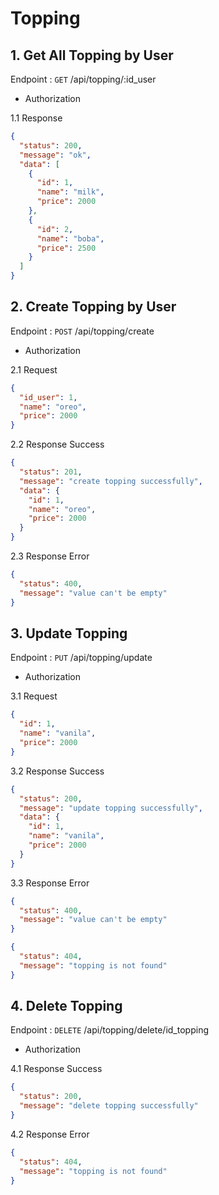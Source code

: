 # Topping

## 1. Get All Topping by User

Endpoint : `GET` /api/topping/:id_user
- Authorization

1.1 Response
```json
{
  "status": 200,
  "message": "ok",
  "data": [
    {
      "id": 1,
      "name": "milk",
      "price": 2000
    },
    {
      "id": 2,
      "name": "boba",
      "price": 2500
    }
  ]
}
```

## 2. Create Topping by User

Endpoint : `POST` /api/topping/create
- Authorization

2.1 Request
```json
{
  "id_user": 1,
  "name": "oreo",
  "price": 2000
}
```

2.2 Response Success
```json
{
  "status": 201,
  "message": "create topping successfully",
  "data": {
    "id": 1,
    "name": "oreo",
    "price": 2000
  }
}
```

2.3 Response Error
```json
{
  "status": 400,
  "message": "value can't be empty"
}
```

## 3. Update Topping

Endpoint : `PUT` /api/topping/update
- Authorization

3.1 Request
```json
{
  "id": 1,
  "name": "vanila",
  "price": 2000
}
```

3.2 Response Success
```json
{
  "status": 200,
  "message": "update topping successfully",
  "data": {
    "id": 1,
    "name": "vanila",
    "price": 2000
  }
}
```

3.3 Response Error
```json
{
  "status": 400,
  "message": "value can't be empty"
}

{
  "status": 404,
  "message": "topping is not found"
}
```

## 4. Delete Topping

Endpoint : `DELETE` /api/topping/delete/id_topping
- Authorization

4.1 Response Success
```json
{
  "status": 200,
  "message": "delete topping successfully"
}
```

4.2 Response Error
```json
{
  "status": 404,
  "message": "topping is not found"
}
```